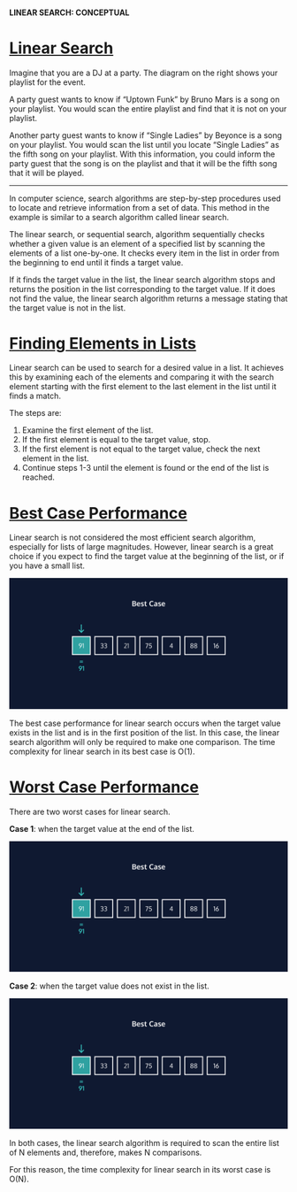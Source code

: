 #### LINEAR SEARCH: CONCEPTUAL

# [Linear Search](https://www.codecademy.com/courses/search-algorithms/lessons/linear-conceptual/exercises/introduction-linear)

Imagine that you are a DJ at a party. 
The diagram on the right shows your playlist for the event.

A party guest wants to know if “Uptown Funk” by Bruno Mars is a song on your playlist. 
You would scan the entire playlist and find that it is not on your playlist.

Another party guest wants to know if “Single Ladies” by Beyonce is a song on your playlist. 
You would scan the list until you locate “Single Ladies” as the fifth song on your playlist. 
With this information, you could inform the party guest that the song is on the playlist and that it will be the fifth song that it will be played.

<hr />
In computer science, search algorithms are step-by-step procedures used to locate and retrieve information from a set of data. 
This method in the example is similar to a search algorithm called linear search.

The linear search, or sequential search, algorithm sequentially checks whether a given value is an element of a specified list by scanning the elements of a list one-by-one. 
It checks every item in the list in order from the beginning to end until it finds a target value.

If it finds the target value in the list, the linear search algorithm stops and returns the position in the list corresponding to the target value. 
If it does not find the value, the linear search algorithm returns a message stating that the target value is not in the list.

# [Finding Elements in Lists](https://www.codecademy.com/courses/search-algorithms/lessons/linear-conceptual/exercises/find-elements-linear)

Linear search can be used to search for a desired value in a list. 
It achieves this by examining each of the elements and comparing it with the search element starting with the first element to the last element in the list until it finds a match.

The steps are:
1. Examine the first element of the list.
2. If the first element is equal to the target value, stop.
3. If the first element is not equal to the target value, check the next element in the list.
4. Continue steps 1-3 until the element is found or the end of the list is reached.

# [Best Case Performance](https://www.codecademy.com/courses/search-algorithms/lessons/linear-conceptual/exercises/best-case-linear)

Linear search is not considered the most efficient search algorithm, especially for lists of large magnitudes. 
However, linear search is a great choice if you expect to find the target value at the beginning of the list, or if you have a small list.
<p align="center">
  <img alt="best case" src="best_case.webp" width="600" />
</p>

The best case performance for linear search occurs when the target value exists in the list and is in the first position of the list. 
In this case, the linear search algorithm will only be required to make one comparison. 
The time complexity for linear search in its best case is O(1).

# [Worst Case Performance](https://www.codecademy.com/courses/search-algorithms/lessons/linear-conceptual/exercises/worst-case-linear)

There are two worst cases for linear search.

**Case 1**: when the target value at the end of the list.
<p align="center">
  <img alt="best case" src="best_case.webp" width="600" />
</p>

**Case 2**: when the target value does not exist in the list.
<p align="center">
  <img alt="best case" src="best_case.webp" width="600" />
</p>

In both cases, the linear search algorithm is required to scan the entire list of N elements and, therefore, makes N comparisons.

For this reason, the time complexity for linear search in its worst case is O(N).






















